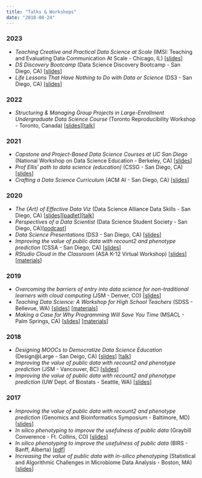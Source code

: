 ```yaml
---
title: "Talks & Workshops"
date: "2018-08-24"
---
```


### 2023
* *Teaching Creative and Practical Data Science at Scale* (IMSI: Teaching and Evaluating Data Communication At Scale - Chicago, IL) [[slides](https://docs.google.com/presentation/d/1MWOE3KnFGwwkbjLEcaamF9diVBepLummpAUYXVPB-ZI/edit?usp=sharing)]
* *DS Discovery Bootcamp* (Data Science Discovery Bootcamp - San Diego, CA) [[slides](https://docs.google.com/presentation/d/1_Ba9OwCOrcA_TISR1z98UOFvG_drjCpNsEzGg15usEs/edit?usp=sharing)]
* *Life Lessons That Have Nothing to Do with Data or Science* (DS3 - San Diego, CA) [[slides](https://docs.google.com/presentation/d/1luHELHe5kdQYsXfe-amfL0vjFBD57yfV9LhHx1-RAKc/edit?usp=sharing)]


### 2022

* _Structuring & Managing Group Projects 
in Large-Enrollment Undergraduate Data Science Course_ (Toronto Reproducibility Workshop - Toronto, Canada) [[slides](https://docs.google.com/presentation/d/12mSgStMmn6YlBg_sN4GQjv9TbS2DPF_t4xIvTLcbwOw/edit?usp=sharing)][[talk](https://youtu.be/oG6YXIuUny0)]


### 2021

* _Capstone and Project-Based Data Science Courses 
at UC San Diego_ (National Workshop on Data Science Education - Berkeley, CA) [[slides](https://docs.google.com/presentation/d/1u-jYAQlBVhYFI5ammCznYjblpxtdLBR4k_hCLfkscoc/edit?usp=sharing)]
* _Prof Ellis’ path to data science (education)_ (CSSG - San Diego, CA) [[slides](https://docs.google.com/presentation/d/11HjhUpCmv7SpH_9Q2f3_l7ePrACVAeO-SR5Oi5b9q3M/edit?usp=sharing)]
* _Crafting a Data Science Curriculum_ (ACM AI - San Diego, CA) [[slides](https://docs.google.com/presentation/d/19zHdoMg1fVYl4W67AROC6WR4rIGn80RLJfCNVk6KeaA/edit?usp=sharing)]

### 2020

* _The {Art} of Effective Data Viz_ (Data Science Alliance Data Skills - San Diego, CA) [[slides](https://docs.google.com/presentation/d/1wT9M4J2O72s_pbcoqmaNLgBQJIUi2SzmvSmULmOWbSM/edit?usp=sharing)][[padlet](https://bit.ly/dsa_viz)][[talk](https://youtu.be/VcMnO6ArKOI)]
*  _Perspectives of a Data Scientist_ (Data Science Student Society - San Diego, CA)[[podcast](https://medium.com/ds3ucsd/perspectives-of-shannon-ellis-an-academic-data-scientist-99cafe573f86)]
* _Data Science Presentations_ (DS3 - San Diego, CA) [[slides](http://bit.ly/ds3_presentations)]
* _Improving the value of public data with recount2 and phenotype prediction_ (CSSA - San Diego, CA) [[slides](https://docs.google.com/presentation/d/1tIK5gm-wM_YgL-11JCRXWI-6WMKCfko7HqGefAZTm7k/edit?usp=sharing)]
* _RStudio Cloud in the Classroom_ (ASA K-12 Virtual Workshop) [[slides](https://docs.google.com/presentation/d/1wBDVZ8X9bQIIcFnsJ9u85HQFTrk9RvtJCKkEQlG0Zds/edit?usp=sharing)] [[materials](https://rstudio.cloud/spaces/48680/join?access_code=WmNhjPsKLq5BoC8bm8aXKzIxN1qbZ7dOXBXYE5fc)]

### 2019

* _Overcoming the barriers of entry into data science for non-traditional learners with cloud computing_ (JSM - Denver, CO) [[slides](http://bit.ly/cbds_jsm)]
* _Teaching Data Science: A Workshop for High School Teachers_ (SDSS - Bellevue, WA) [[slides](http://bit.ly/SDSS_2019)] [[materials](http://bit.ly/sdss_workshop)]
* _Making a Case for Why Programming Will Save You Time_ (MSACL - Palm Springs, CA) [[slides](http://bit.ly/MSACL_slides)] [[materials](http://bit.ly/MSACL_R)]

### 2018

* _Designing MOOCs to Democratize Data Science Education_ (Design@Large - San Deigo, CA)  [[slides](https://docs.google.com/presentation/d/1MREoJJhIHfjQuplBQ1S7TOCR8bBJTjJl0wsfUL9RXZE/edit?usp=sharing)] [[talk](https://www.youtube.com/watch?v=P-mAGIE52yY&feature=youtu.be)]
* _Improving the value of public data with recount2 and phenotype prediction_ (JSM - Vancouver, BC) [[slides](https://docs.google.com/presentation/d/13OukmCNkcB7R__ceEd6U7X2IC0lJgS-FavqudfTsumo/edit?usp=sharing)]
* _Improving the value of public data with recount2 and phenotype prediction_ (UW Dept. of Biostats - Seattle, WA) [[slides](https://docs.google.com/presentation/d/1cP_wfT1ZE09CROdDgrMqKsudGySaD9LX1HYzQtQyV6I/edit?usp=sharing)]

### 2017

* _Improving the value of public data with recount2 and phenotype prediction_ (Genomics and Bioinformatics Symposium - Baltimore, MD) [[slides](https://docs.google.com/presentation/d/1FOchHHUMM3iQr7t_yxXGmiQI-f_Hp5MVLR6WPZCvVb0/edit?usp=sharing)]
* _In silico phenotyping to improve the usefulness of public data_ (Graybill Converence - Ft. Collins, CO) [[slides](https://docs.google.com/presentation/d/1Q2LaMOV3giRMufdED9HDk1cIEK5boMQ7knJUAbS-hAs/edit?usp=sharing)]
* _In silico phenotyping to improve the usefulness of public data_ (BIRS - Banff, Alberta) [[pdf](../../Ellis_BIRS_30Mar2017.pdf)]
* _Increasing the value of public data with in-silico phenotyping_ (Statistical and Algorithmic Challenges in Microbiome Data Analysis - Boston, MA) [[slides](https://docs.google.com/presentation/d/1LBmOZi3gJsd9r61eT-cGqfSz3toxcM4fSZZjFu85qaQ/edit?usp=sharing)]
